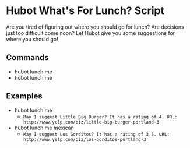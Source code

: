 # Hubot What's For Lunch? Script

Are you tired of figuring out where you should go for lunch? Are decisions just too difficult come noon? Let Hubot give you some suggestions for where you should go!

## Commands

- hubot lunch me
- hobot lunch me <category>

## Examples

- hubot lunch me
  + `May I suggest Little Big Burger? It has a rating of 4. URL: http://www.yelp.com/biz/little-big-burger-portland-3`
- hubot lunch me mexican
  + `May I suggest Los Gorditos? It has a rating of 3.5. URL: http://www.yelp.com/biz/los-gorditos-portland-3`
